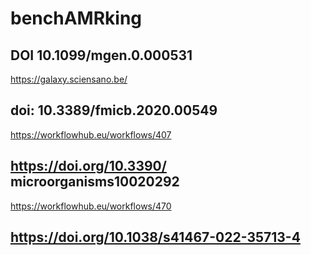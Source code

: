 # benchAMRking

## DOI 10.1099/mgen.0.000531
https://galaxy.sciensano.be/

## doi: 10.3389/fmicb.2020.00549
https://workflowhub.eu/workflows/407

## https://doi.org/10.3390/ microorganisms10020292
https://workflowhub.eu/workflows/470

## https://doi.org/10.1038/s41467-022-35713-4
